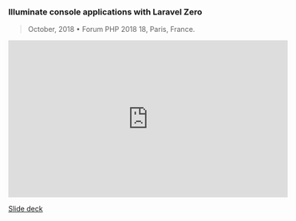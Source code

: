### Illuminate console applications with Laravel Zero
> October, 2018 • Forum PHP 2018 18, Paris, France.

<p class="text-center">
    <iframe width="560" height="315" src="https://www.youtube.com/embed/mcUjGjlzOs8" frameborder="0" allow="autoplay; encrypted-media" allowfullscreen></iframe>
</p>

<a href="https://speakerdeck.com/nunomaduro/illuminating-console-applications-with-laravel-zero-at-at-forum-php-2018-paris-france" target="_blank">Slide deck</a>
